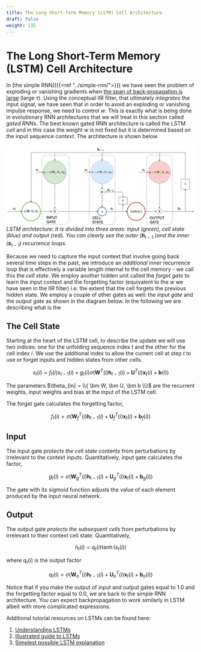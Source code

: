 ```yaml
---
title: The Long Short-Term Memory (LSTM) Cell Architecture
draft: false
weight: 135
---
```


# The Long Short-Term Memory (LSTM) Cell Architecture

In [the simple RNN]({{<ref "../simple-rnn/">}}) we have seen the problem of exploding or vanishing gradients when [the span of back-propagation is large](http://ai.dinfo.unifi.it/paolo//ps/tnn-94-gradient.pdf) (large $\tau$). Using the conceptual IIR filter, that ultimately _integrates_ the input signal, we have seen that in order to avoid an exploding or vanishing impulse response, we need to control $w$. This is exactly what is being done in evolutionary RNN architectures that we will treat in this section called _gated RNNs_. The best known gated RNN architecture is called the LSTM _cell_ and in this case the weight $w$ is not fixed but it is determined based on the input sequence _context_. The architecture is shown below. 

![lstm-cell](images/rnn-LSTM.png#center)
*LSTM architecture: It is divided into three areas: input (green), cell state (blue) and output (red). You can clearly see the outer ($\bm h_{t-1}$ )and the inner ($\bm s_{t-1}$) recurrence loops.*

Because we need to capture the input context that involve going back several time steps in the past, we introduce an _additional_ inner recurrence loop that is effectively a variable length internal to the cell memory - we call this the _cell state_.  We employ another hidden unit called the _forget gate_  to learn the input context and the forgetting factor (equivalent to the $w$ we have seen in the IIR filter) i.e. the extent that the cell forgets the previous hidden state. We employ a couple of other gates as well: the _input gate_ and the _output gate_ as shown in the diagram below. In the following we are describing what is the 

## The Cell State

Starting at the heart of the LSTM cell, to describe the update we will use two indices: one for the unfolding sequence index $t$ and the other for the cell index $i$. We use the additional index to allow the current cell at step $t$ to use or forget inputs and hidden states from other cells. 

$$s_t(i) = f_t(i) s_{t-1}(i) + g_t(i) \sigma \Big( \bm W^T(i) \bm h_{t-1}(i) + \bm U^T(i) \bm x_t(i) + \bm b(i) \Big)$$

The parameters $\theta_{in} = \\{  \bm W, \bm U, \bm b \\}$  are the recurrent weights, input weights and bias at the input of the LSTM cell. 

The forget gate calculates the forgetting factor,

$$f_t(i) =\sigma \Big( \bm W_f^T(i) \bm h_{t-1}(i) + \bm U_f^T(i) \bm x_t(i) + \bm b_f(i) \Big) $$

## Input

The input gate _protects the cell state_ contents from perturbations by irrelevant to the context inputs. Quantitatively,  input gate calculates the factor,

$$g_t(i) =\sigma \Big( \bm W_g^T(i) \bm h_{t-1}(i) + \bm U_g^T(i) \bm x_t(i) + \bm b_g(i) \Big) $$

The gate with its sigmoid function adjusts the value of each element produced by the input neural network.

## Output

The output gate _protects the subsequent cells_ from perturbations by irrelevant to their context cell state. Quantitatively,

$$h_t(i) = q_t(i) \tanh(s_t(i))$$ 

where $q_t(i)$ is the output factor

$$q_t(i) =\sigma \Big( \bm W_o^T(i) \bm h_{t-1}(i) + \bm U_o^T(i) \bm x_t(i) + \bm b_o(i) \Big) $$

Notice that if you make the output of input and output gates equal to 1.0 and the forgetting factor equal to 0.0, we are back to the simple RNN architecture. You can expect backpropagation to work similarly in LSTM albeit with more complicated expressions. 

Additional tutorial resources on LSTMs can be found here:
1. [Understanding LSTMs](https://colah.github.io/posts/2015-08-Understanding-LSTMs) 
2. [Illustrated guide to LSTMs](https://towardsdatascience.com/illustrated-guide-to-lstms-and-gru-s-a-step-by-step-explanation-44e9eb85bf21)
3. [Simplest possible LSTM explanation](https://www.youtube.com/watch?v=WCUNPb-5EYI)

